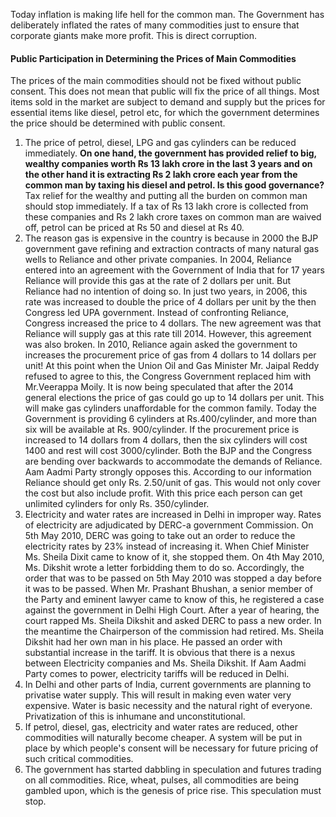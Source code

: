 <p class="lead">Today inflation is making life hell for the common man. The Government has deliberately inflated the rates of many commodities just to ensure that corporate giants make more profit. This is direct corruption.</p>

#### Public Participation in Determining the Prices of Main Commodities

The prices of the main commodities should not be fixed without public consent. This does not mean that public will fix the price of all things. Most items sold in the market are subject to demand and supply but the prices for essential items like diesel, petrol etc, for which the government determines the price should be determined with public consent.

1. The price of petrol, diesel, LPG and gas cylinders can be reduced immediately. **On one hand, the government has provided relief to big, wealthy companies worth Rs 13 lakh crore in the last 3 years and on the other hand it is extracting Rs 2 lakh crore each year from the common man by taxing his diesel and petrol. Is this good governance?** Tax relief for the wealthy and putting all the burden on common man should stop immediately. If a tax of Rs 13 lakh crore is collected from these companies and Rs 2 lakh crore taxes on common man are waived off, petrol can be priced at Rs 50 and diesel at Rs 40.
2. The reason gas is expensive in the country is because in 2000 the BJP government gave refining and extraction contracts of many natural gas wells to Reliance and other private companies. In 2004, Reliance entered into an agreement with the Government of India that for 17 years Reliance will provide this gas at the rate of 2 dollars per unit. But Reliance had no intention of doing so. In just two years, in 2006, this rate was increased to double the price of 4 dollars per unit by the then Congress led UPA government. Instead of confronting Reliance, Congress increased the price to 4 dollars. The new agreement was that Reliance will supply gas at this rate till 2014. However, this agreement was also broken. In 2010, Reliance again asked the government to increases the procurement price of gas from 4 dollars to 14 dollars per unit! At this point when the Union Oil and Gas Minister Mr. Jaipal Reddy refused to agree to this, the Congress Government replaced him with Mr.Veerappa Moily. It is now being speculated that after the 2014 general elections the price of gas could go up to 14 dollars per unit. This will make gas cylinders unaffordable for the common family. Today the Government is providing 6 cylinders at Rs.400/cylinder, and more than six will be available at Rs. 900/cylinder. If the procurement price is increased to 14 dollars from 4 dollars, then the six cylinders will cost 1400 and rest will cost 3000/cylinder. Both the BJP and the Congress are bending over backwards to accommodate the demands of Reliance. Aam Aadmi Party strongly opposes this. According to our information Reliance should get only Rs. 2.50/unit of gas. This would not only cover the cost but also include profit. With this price each person can get unlimited cylinders for only Rs. 350/cylinder.
3. Electricity and water rates are increased in Delhi in improper way. Rates of electricity are adjudicated by DERC-a government Commission. On 5th May 2010, DERC was going to take out an order to reduce the electricity rates by 23% instead of increasing it. When Chief Minister Ms. Sheila Dixit came to know of it, she stopped them. On 4th May 2010, Ms. Dikshit wrote a letter forbidding them to do so. Accordingly, the order that was to be passed on 5th May 2010 was stopped a day before it was to be passed. When Mr. Prashant Bhushan, a senior member of the Party and eminent lawyer came to know of this, he registered a case against the government in Delhi High Court. After a year of hearing, the court rapped Ms. Sheila Dikshit and asked DERC to pass a new order. In the meantime the Chairperson of the commission had retired. Ms. Sheila Dikshit had her own man in his place. He passed an order with substantial increase in the tariff. It is obvious that there is a nexus between Electricity companies and Ms. Sheila Dikshit. If Aam Aadmi Party comes to power, electricity tariffs will be reduced in Delhi.
4. In Delhi and other parts of India, current governments are planning to privatise water supply. This will result in making even water very expensive. Water is basic necessity and the natural right of everyone. Privatization of this is inhumane and unconstitutional.
5. If petrol, diesel, gas, electricity and water rates are reduced, other commodities will naturally become cheaper. A system will be put in place by which people's consent will be necessary for future pricing of such critical commodities.
6. The government has started dabbling in speculation and futures trading on all commodities. Rice, wheat, pulses, all commodities are being gambled upon, which is the genesis of price rise. This speculation must stop.
